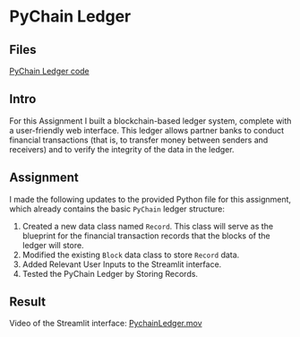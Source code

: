 # PyChain Ledger 
## Files
[PyChain Ledger code](../Starter_Code/pychain.py)

## Intro 
For this Assignment I built a blockchain-based ledger system, complete with a user-friendly web interface. This ledger allows partner banks to conduct financial transactions (that is, to transfer money between senders and receivers) and to verify the integrity of the data in the ledger.

## Assignment
I made the following updates to the provided Python file for this assignment, which already contains the basic `PyChain` ledger structure:
1. Created a new data class named `Record`. This class will serve as the blueprint for the financial transaction records that the blocks of the ledger will store.
2. Modified the existing `Block` data class to store `Record` data.
3. Added Relevant User Inputs to the Streamlit interface.
4. Tested the PyChain Ledger by Storing Records.

## Result
Video of the Streamlit interface:
[PychainLedger.mov](Instructions/Images/PychainLedger.mov)